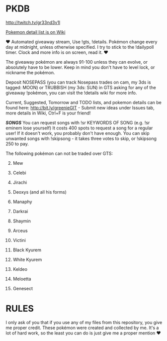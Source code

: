 # PKDB

 http://twitch.tv/gr33nd3v1l

[Pokemon detail list is on Wiki](https://github.com/gr33nd3v1l/PKDB/wiki)

♥ Automated giveaway stream, Use !gts, !details. Pokémon change every day at midnight, unless otherwise specified. I try to stick to the !dailypoll timer. Clock and more info is on screen, read it. ♥

The giveaway pokémon are always 91-100 unless they can evolve, or absolutely have to be lower. Keep in mind you don't have to level lock, or nickname the pokémon.

Deposit NOSEPASS (you can track Nosepass trades on cam, my 3ds is tagged: MOON) or TRUBBISH (my 3ds: SUN) in GTS asking for any of the giveaway !pokémon, you can visit the !details wiki for more info.

Current, Suggested, Tomorrow and TODO lists, and pokemon details can be found here: http://bit.ly/greenieGIT - Submit new ideas under Issues tab, more details in Wiki, Ctrl+F is your friend!

___SONGS___
You can request songs with !sr KEYWORDS OF SONG (e.g. !sr eminem lose yourself)
It costs 400 spots to request a song for a regular user! If it doesn't work, you probably don't have enough.
You can skip unwanted songs with !skipsong - it takes three votes to skip, or !skipsong 250 to pay.

The following pokémon can not be traded over GTS:


2. Mew

3. Celebi

4. Jirachi

5. Deoxys (and all his forms)

6. Manaphy

7. Darkrai

8. Shaymin

9. Arceus

10. Victini

11. Black Kyurem

12. White Kyurem

13. Keldeo

14. Meloetta

15. Genesect


# RULES

I only ask of you that if you use any of my files from this repository, you give me proper credit. These pokémon were created and collected by me. It's a lot of hard work, so the least you can do is just give me a proper mention ❤
